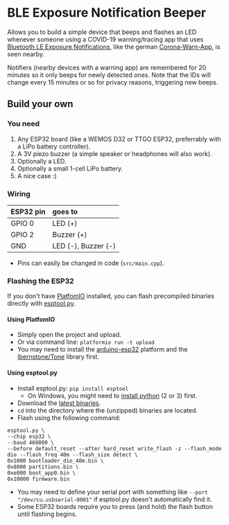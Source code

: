 # BLE Exposure Notification Beeper

Allows you to build a simple device that beeps and flashes an LED whenever someone using a COVID-19 warning/tracing app that uses [Bluetooth LE Exposure Notifications](https://en.wikipedia.org/wiki/Exposure_Notification), like the german [Corona-Warn-App](https://www.coronawarn.app/en/), is seen nearby.

Notifiers (nearby devices with a warning app) are remembered for 20 minutes so it only beeps for newly detected ones. Note that the IDs will change every 15 minutes or so for privacy reasons, triggering new beeps.

## Build your own
### You need
1. Any ESP32 board (like a WEMOS D32 or TTGO ESP32, preferrably with a LiPo battery controller).
2. A 3V piezo buzzer (a simple speaker or headphones will also work).
3. Optionally a LED.
4. Optionally a small 1-cell LiPo battery.
5. A nice case :)

### Wiring

| ESP32 pin | goes to             |
|:----------|:--------------------|
| GPIO 0    | LED (+)             |
| GPIO 2    | Buzzer (+)          |
| GND       | LED (-), Buzzer (-) |

- Pins can easily be changed in code (`src/main.cpp`).

### Flashing the ESP32
If you don't have [PlatfomIO](https://platformio.org/platformio-ide) installed, you can flash precompiled binaries directly with [esptool.py](https://github.com/espressif/esptool).

#### Using PlatfomIO
- Simply open the project and upload.
- Or via command line: `platformio run -t upload`
- You may need to install the [arduino-esp32](https://github.com/espressif/arduino-esp32) platform and the [lbernstone/Tone](https://github.com/lbernstone/Tone) library first. 

#### Using esptool.py
- Install esptool.py: `pip install esptool`
  - On Windows, you might need to [install python](https://www.python.org/downloads/windows/) (2 or 3) first.
- Download the [latest binaries](https://github.com/kmetz/BLEExposureNotificationBeeper/releases).
- `cd` into the directory where the (unzipped) binaries are located.
- Flash using the following command:
```
esptool.py \
--chip esp32 \
--baud 460800 \
--before default_reset --after hard_reset write_flash -z --flash_mode dio --flash_freq 40m --flash_size detect \
0x1000 bootloader_dio_40m.bin \
0x8000 partitions.bin \
0xe000 boot_app0.bin \
0x10000 firmware.bin
```
- You may need to define your serial port with something like `--port "/dev/cu.usbserial-0001"` if esptool.py doesn't automatically find it.
- Some ESP32 boards require you to press (and hold) the flash button until flashing begins.
